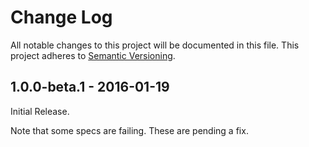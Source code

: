 # Change Log
All notable changes to this project will be documented in this file.
This project adheres to [Semantic Versioning](http://semver.org/).

## 1.0.0-beta.1 - 2016-01-19

Initial Release.

Note that some specs are failing. These are pending a fix.
